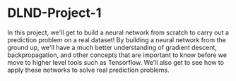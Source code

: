 # DLND-Project-1

In this project, we'll get to build a neural network from scratch to carry out a prediction problem on a real dataset! By building a neural network from the ground up, we'll have a much better understanding of gradient descent, backpropagation, and other concepts that are important to know before we move to higher level tools such as Tensorflow. We'll also get to see how to apply these networks to solve real prediction problems.

